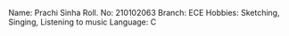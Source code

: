 Name: Prachi Sinha
Roll. No: 210102063
Branch: ECE
Hobbies: Sketching, Singing, Listening to music
Language: C
